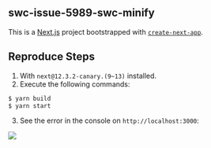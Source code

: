 ## swc-issue-5989-swc-minify

This is a [Next.js](https://nextjs.org/) project bootstrapped with [`create-next-app`](https://github.com/vercel/next.js/tree/canary/packages/create-next-app).



## Reproduce Steps


1. With `next@12.3.2-canary.(9~13)` installed.
2. Execute the following commands:


```sh
$ yarn build
$ yarn start
```

3. See the error in the console on `http://localhost:3000`:

![](https://user-images.githubusercontent.com/3382565/192977589-0bc1a87f-fcdf-4756-ad81-2751af87d164.png)